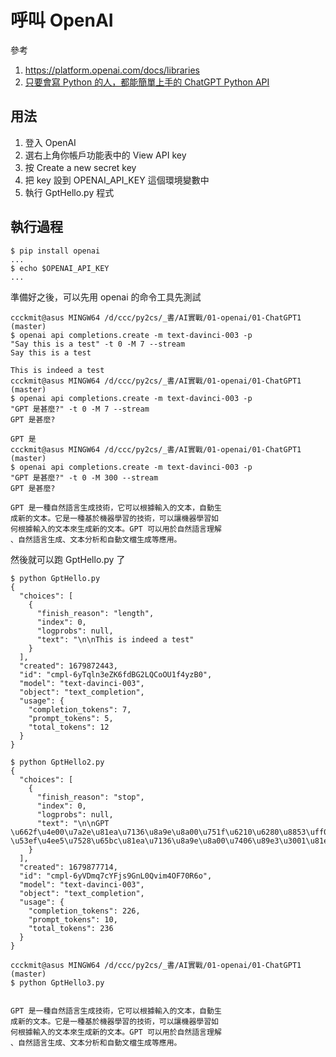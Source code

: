 # 呼叫 OpenAI

參考

1. https://platform.openai.com/docs/libraries
2. [只要會寫 Python 的人，都能簡單上手的 ChatGPT Python API](https://pecutsai.medium.com/%E5%8F%AA%E8%A6%81%E6%9C%83%E5%AF%AB-python-%E7%9A%84%E4%BA%BA-%E9%83%BD%E8%83%BD%E7%B0%A1%E5%96%AE%E4%B8%8A%E6%89%8B%E7%9A%84-chatgpt-python-api-cc4d3ed2234a)

## 用法

1. 登入 OpenAI
2. 選右上角你帳戶功能表中的 View API key
3. 按 Create a new secret key
4. 把 key 設到 OPENAI_API_KEY 這個環境變數中
5. 執行 GptHello.py 程式

## 執行過程

```
$ pip install openai
...
$ echo $OPENAI_API_KEY
...
```

準備好之後，可以先用 openai 的命令工具先測試

```
ccckmit@asus MINGW64 /d/ccc/py2cs/_書/AI實戰/01-openai/01-ChatGPT1 (master)
$ openai api completions.create -m text-davinci-003 -p
"Say this is a test" -t 0 -M 7 --stream
Say this is a test

This is indeed a test
ccckmit@asus MINGW64 /d/ccc/py2cs/_書/AI實戰/01-openai/01-ChatGPT1 (master)
$ openai api completions.create -m text-davinci-003 -p
"GPT 是甚麼?" -t 0 -M 7 --stream
GPT 是甚麼?

GPT 是
ccckmit@asus MINGW64 /d/ccc/py2cs/_書/AI實戰/01-openai/01-ChatGPT1 (master)
$ openai api completions.create -m text-davinci-003 -p
"GPT 是甚麼?" -t 0 -M 300 --stream
GPT 是甚麼?

GPT 是一種自然語言生成技術，它可以根據輸入的文本，自動生
成新的文本。它是一種基於機器學習的技術，可以讓機器學習如
何根據輸入的文本來生成新的文本。GPT 可以用於自然語言理解
、自然語言生成、文本分析和自動文檔生成等應用。
```

然後就可以跑 GptHello.py 了

```
$ python GptHello.py
{
  "choices": [
    {
      "finish_reason": "length",
      "index": 0,
      "logprobs": null,
      "text": "\n\nThis is indeed a test"
    }
  ],
  "created": 1679872443,
  "id": "cmpl-6yTqln3eZK6fdBG2LQCoOU1f4yzB0",
  "model": "text-davinci-003",
  "object": "text_completion",
  "usage": {
    "completion_tokens": 7,
    "prompt_tokens": 5,
    "total_tokens": 12
  }
}

$ python GptHello2.py
{
  "choices": [
    {
      "finish_reason": "stop",
      "index": 0,
      "logprobs": null,
      "text": "\n\nGPT \u662f\u4e00\u7a2e\u81ea\u7136\u8a9e\u8a00\u751f\u6210\u6280\u8853\uff0c\u5b83\u53ef\u4ee5\u6839\u64da\u8f38\u5165\u7684\u6587\u672c\uff0c\u81ea\u52d5\u751f\u6210\u65b0\u7684\u6587\u672c\u3002\u5b83\u662f\u4e00\u7a2e\u57fa\u65bc\u6a5f\u5668\u5b78\u7fd2\u7684\u6280\u8853\uff0c\u53ef\u4ee5\u8b93\u6a5f\u5668\u5b78\u7fd2\u5982\u4f55\u6839\u64da\u8f38\u5165\u7684\u6587\u672c\u4f86\u751f\u6210\u65b0\u7684\u6587\u672c\u3002GPT \u53ef\u4ee5\u7528\u65bc\u81ea\u7136\u8a9e\u8a00\u7406\u89e3\u3001\u81ea\u7136\u8a9e\u8a00\u751f\u6210\u3001\u6587\u672c\u5206\u6790\u548c\u81ea\u52d5\u6587\u6a94\u751f\u6210\u7b49\u61c9\u7528\u3002"
    }
  ],
  "created": 1679877714,
  "id": "cmpl-6yVDmq7cYFjs9GnL0Qvim4OF70R6o",
  "model": "text-davinci-003",
  "object": "text_completion",
  "usage": {
    "completion_tokens": 226,
    "prompt_tokens": 10,
    "total_tokens": 236
  }
}

ccckmit@asus MINGW64 /d/ccc/py2cs/_書/AI實戰/01-openai/01-ChatGPT1 (master)
$ python GptHello3.py


GPT 是一種自然語言生成技術，它可以根據輸入的文本，自動生
成新的文本。它是一種基於機器學習的技術，可以讓機器學習如
何根據輸入的文本來生成新的文本。GPT 可以用於自然語言理解
、自然語言生成、文本分析和自動文檔生成等應用。
```

